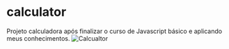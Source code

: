 # calculator
 Projeto calculadora após finalizar o curso de Javascript básico e aplicando meus conhecimentos.
![Calcualtor](https://user-images.githubusercontent.com/87827940/134585735-9cdb17ca-8e5d-4d2e-8d31-a901b098f7e9.png)
